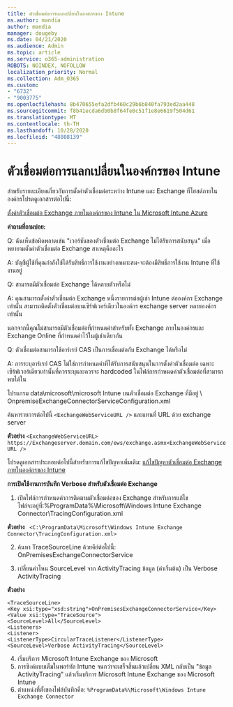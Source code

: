 ```yaml
---
title: ตัวเชื่อมต่อการแลกเปลี่ยนในองค์กรของ Intune
ms.author: mandia
author: mandia
manager: dougeby
ms.date: 04/21/2020
ms.audience: Admin
ms.topic: article
ms.service: o365-administration
ROBOTS: NOINDEX, NOFOLLOW
localization_priority: Normal
ms.collection: Adm_O365
ms.custom:
- "6732"
- "9003775"
ms.openlocfilehash: 8b470655efa2dfb460c29b6b840fa793ed2aa448
ms.sourcegitcommit: f8b41ecda6db0b8f64fe0c51f1e8e6619f504d61
ms.translationtype: MT
ms.contentlocale: th-TH
ms.lasthandoff: 10/28/2020
ms.locfileid: "48808139"
---
```

# <a name="intune-exchange-on-premise-connector"></a>ตัวเชื่อมต่อการแลกเปลี่ยนในองค์กรของ Intune

สำหรับรายละเอียดเกี่ยวกับการตั้งค่าตัวเชื่อมต่อระหว่าง Intune และ Exchange ที่โฮสต์ภายในองค์กรโปรดดูเอกสารต่อไปนี้:

[ตั้งค่าตัวเชื่อมต่อ Exchange ภายในองค์กรของ Intune ใน Microsoft Intune Azure](https://docs.microsoft.com/intune/exchange-connector-install)

**คำถามที่ถามบ่อย:**

Q: ฉันเห็นข้อผิดพลาดเช่น "เวอร์ชันของตัวเชื่อมต่อ Exchange ไม่ได้รับการสนับสนุน" เมื่อพยายามตั้งค่าตัวเชื่อมต่อ Exchange สาเหตุคืออะไร

A: บัญชีผู้ใช้ที่คุณกำลังใช้ได้รับสิทธิ์การใช้งานอย่างเหมาะสม-จะต้องมีสิทธิ์การใช้งาน Intune ที่ใช้งานอยู่

Q: สามารถมีตัวเชื่อมต่อ Exchange ได้หลายตัวหรือไม่

A: คุณสามารถตั้งค่าตัวเชื่อมต่อ Exchange หนึ่งรายการต่อผู้เช่า Intune ต่อองค์กร Exchange เท่านั้น สามารถติดตั้งตัวเชื่อมต่อบนเซิร์ฟเวอร์เดียวในองค์กร exchange server หลายองค์กรเท่านั้น

นอกจากนี้คุณไม่สามารถมีตัวเชื่อมต่อที่กำหนดค่าสำหรับทั้ง Exchange ภายในองค์กรและ Exchange Online ที่กำหนดค่าไว้ในผู้เช่าเดียวกัน

Q: ตัวเชื่อมต่อสามารถใช้อาร์เรย์ CAS เป็นการเชื่อมต่อกับ Exchange ได้หรือไม่

A: การระบุอาร์เรย์ CAS ไม่ใช่การกำหนดค่าที่ได้รับการสนับสนุนในการตั้งค่าตัวเชื่อมต่อ เฉพาะเซิร์ฟเวอร์เดียวเท่านั้นที่ควรระบุและควรจะ hardcoded ในไฟล์การกำหนดค่าตัวเชื่อมต่อที่สามารถพบได้ใน

โปรแกรม data\microsoft\microsoft Intune บนตัวเชื่อมต่อ Exchange ที่มีอยู่ \ OnpremiseExchangeConnectorServiceConfiguration.xml

ค้นหารายการต่อไปนี้ ```<ExchangeWebServiceURL />``` และแทนที่ URL ด้วย exchange server

**ตัวอย่าง**
```<ExchangeWebServiceURL> https://Exchangeserver.domain.com/ews/exchange.asmx<ExchangeWebServiceURL />```

โปรดดูเอกสารประกอบต่อไปนี้สำหรับการแก้ไขปัญหาเพิ่มเติม: [แก้ไขปัญหาตัวเชื่อมต่อ Exchange ภายในองค์กรของ Intune](https://support.microsoft.com/help/4471887/troubleshooting-exchange-connector-in-microsoft-intune)

**การเปิดใช้งานการบันทึก Verbose สำหรับตัวเชื่อมต่อ Exchange**

1. เปิดไฟล์การกำหนดค่าการติดตามตัวเชื่อมต่อของ Exchange สำหรับการแก้ไข  
ไฟล์จะอยู่ที่:%ProgramData%\Microsoft\Windows Intune Exchange Connector\TracingConfiguration.xml  

**ตัวอย่าง**
``` <C:\ProgramData\Microsoft\Windows Intune Exchange Connector\TracingConfiguration.xml>```
  
2. ค้นหา TraceSourceLine ด้วยคีย์ต่อไปนี้: OnPremisesExchangeConnectorService  
  
3. เปลี่ยนค่าโหน SourceLevel จาก ActivityTracing ข้อมูล (ค่าเริ่มต้น) เป็น Verbose ActivityTracing  

**ตัวอย่าง**
```
<TraceSourceLine>  
<Key xsi:type="xsd:string">OnPremisesExchangeConnectorService</Key>  
<Value xsi:type="TraceSource">  
<SourceLevel>All</SourceLevel>  
<Listeners>  
<Listener>  
<ListenerType>CircularTraceListener</ListenerType>
<SourceLevel>Verbose ActivityTracing</SourceLevel>
```
4. เริ่มบริการ Microsoft Intune Exchange ของ Microsoft  
5. การซิงค์แบบเต็มในพอร์ทัล Intune จนกว่าจะเสร็จสิ้นแล้วเปลี่ยน XML กลับเป็น "ข้อมูล ActivityTracing" แล้วเริ่มบริการ Microsoft Intune Exchange ของ Microsoft Intune  
6. ตำแหน่งที่ตั้งของไฟล์บันทึกคือ: `%ProgramData%\Microsoft\Windows Intune Exchange Connector`